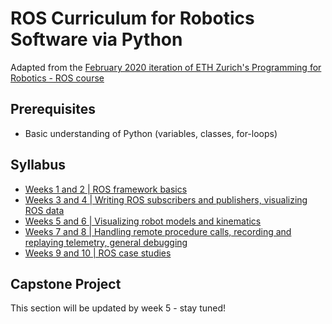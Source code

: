 # ROS Curriculum for Robotics Software via Python
Adapted from the [February 2020 iteration of ETH Zurich's Programming for Robotics - ROS course](https://rsl.ethz.ch/education-students/lectures/ros.html)

## Prerequisites
* Basic understanding of Python (variables, classes, for-loops)

## Syllabus
* [Weeks 1 and 2 | ROS framework basics](module1.md)
* [Weeks 3 and 4 | Writing ROS subscribers and publishers, visualizing ROS data](module2.md)
* [Weeks 5 and 6 | Visualizing robot models and kinematics](module3.md)
* [Weeks 7 and 8 | Handling remote procedure calls, recording and replaying telemetry, general debugging](module4.md)
* [Weeks 9 and 10 | ROS case studies](module5.md)

## Capstone Project
This section will be updated by week 5 - stay tuned!
